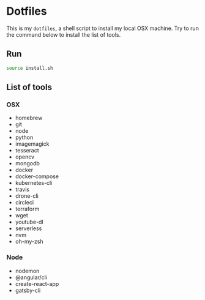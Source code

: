 # Dotfiles

This is my `dotfiles`, a shell script to install my local OSX machine. Try to run the command below to install the list of tools.

## Run 

```sh
source install.sh
```

## List of tools

### OSX 

- homebrew
- git
- node
- python
- imagemagick
- tesseract
- opencv
- mongodb
- docker
- docker-compose
- kubernetes-cli
- travis
- drone-cli
- circleci
- terraform
- wget
- youtube-dl
- serverless
- nvm
- oh-my-zsh

### Node

- nodemon
- @angular/cli
- create-react-app
- gatsby-cli
